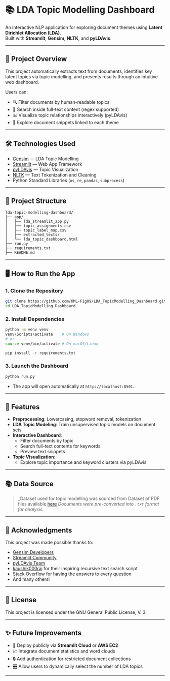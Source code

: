 # 📚 LDA Topic Modelling Dashboard

An interactive NLP application for exploring document themes using **Latent Dirichlet Allocation (LDA)**.  
Built with **Streamlit**, **Gensim**, **NLTK**, and **pyLDAvis**.

---

## 🚀 Project Overview

This project automatically extracts text from documents, identifies key latent topics via topic modelling, and presents results through an intuitive web dashboard.

Users can:

- 🔍 Filter documents by human-readable topics
- 📂 Search inside full-text content (regex supported)
- 📊 Visualize topic relationships interactively (pyLDAvis)
- 📝 Explore document snippets linked to each theme

---

## 🛠 Technologies Used

- [Gensim](https://radimrehurek.com/gensim/) — LDA Topic Modelling
- [Streamlit](https://streamlit.io/) — Web App Framework
- [pyLDAvis](https://github.com/bmabey/pyLDAvis) — Topic Visualization
- [NLTK](https://www.nltk.org/) — Text Tokenization and Cleaning
- Python Standard Libraries (`os`, `re`, `pandas`, `subprocess`)

---

## 📂 Project Structure

```
lda-topic-modelling-dashboard/
├── app/
│   ├── lda_streamlit_app.py
│   ├── topic_assignments.csv
│   ├── topic_label_map.csv
│   ├── extracted_texts/
│   └── lda_topic_dashboard.html
├── run.py
├── requirements.txt
├── README.md
```

---

## 🖥️ How to Run the App

### 1. Clone the Repository

```bash
git clone https://github.com/KML-Fig09/LDA_TopicModelling_Dashboard.git
cd LDA_TopicModelling_Dashboard
```

### 2. Install Dependencies

```bash
python -m venv venv
venv\Scripts\activate    # On Windows
# or
source venv/bin/activate # On macOS/Linux

pip install -r requirements.txt
```

### 3. Launch the Dashboard

```bash
python run.py
```

- The app will open automatically at `http://localhost:8501`.

---

## 🎨 Features

- **Preprocessing**: Lowercasing, stopword removal, tokenization
- **LDA Topic Modeling**: Train unsupervised topic models on document sets
- **Interactive Dashboard**: 
  - Filter documents by topic
  - Search full-text contents for keywords
  - Preview text snippets
- **Topic Visualization**:
  - Explore topic importance and keyword clusters via pyLDAvis

---

## 📚 Data Source

> _Dataset used for topic modelling was sourced from Dataset of PDF files available [here](https://www.kaggle.com/datasets/manisha717/dataset-of-pdf-files?resource=download)
> _Documents were pre-converted into `.txt` format for analysis._

---

## 🙏 Acknowledgments

This project was made possible thanks to:

- [Gensim Developers](https://radimrehurek.com/gensim/)
- [Streamlit Community](https://discuss.streamlit.io/)
- [pyLDAvis Team](https://github.com/bmabey/pyLDAvis)
- [kaushik000raj](https://github.com/kaushik000raj) for their inspiring recursive text search script
- [Stack Overflow](https://stackoverflow.com/) for having the answers to every question
- And many others!

---

## 📃 License

This project is licensed under the GNU General Public License, V. 3.

---

## ✨ Future Improvements

- 🔧 Deploy publicly via **Streamlit Cloud** or **AWS EC2**
- 📈 Integrate document statistics and word clouds
- 🔒 Add authentication for restricted document collections
- 🎛️ Allow users to dynamically select the number of LDA topics

---


